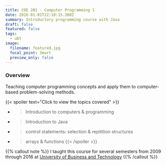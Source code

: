 ```yaml
---
title: COE 201 - Computer Programming 1
date: 2016-01-01T22:10:15.300Z
summary: Introductory programming course with Java
draft: false
featured: false
tags:
  - ubt
image:
  filename: featured.jpg
  focal_point: Smart
  preview_only: false
---
```

### Overview

Teaching computer programming concepts and apply them to computer-based problem-solving methods.

{{< spoiler text="Click to view the topics covered" >}}

- > Introduction to computers & programming
- > Introduction to Java
- > control statements: selection & repitition structures
- > arrays & functions
{{< /spoiler >}}


{{% callout note %}}
I taught this course for several semesters from 2009 through 2016 at [University of Business and Technology](https://www.ubt.edu.sa/About/Home)
{{% /callout %}}

